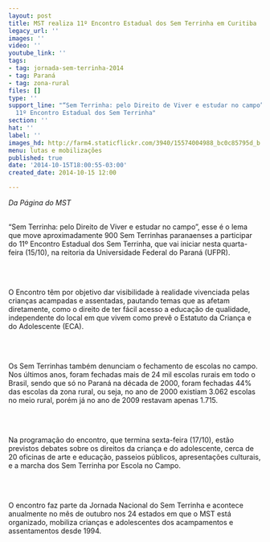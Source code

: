 ```yaml
---
layout: post
title: MST realiza 11º Encontro Estadual dos Sem Terrinha em Curitiba
legacy_url: ''
images: ''
video: ''
youtube_link: ''
tags:
- tag: jornada-sem-terrinha-2014
- tag: Paraná
- tag: zona-rural
files: []
type: ''
support_line: "“Sem Terrinha: pelo Direito de Viver e estudar no campo” é o tema  do
  11º Encontro Estadual dos Sem Terrinha"
section: ''
hat: ''
label: ''
images_hd: http://farm4.staticflickr.com/3940/15574004988_bc0c85795d_b.jpg
menu: lutas e mobilizações
published: true
date: '2014-10-15T18:00:55-03:00'
created_date: 2014-10-15 12:00

---
```

<p><em>Da P&aacute;gina do MST</em></p>

<p><br />
&ldquo;Sem Terrinha: pelo Direito de Viver e estudar no campo&rdquo;, esse &eacute; o lema que move aproximadamente 900 Sem Terrinhas paranaenses a participar do 11&ordm; Encontro Estadual dos Sem Terrinha, que vai iniciar nesta quarta-feira (15/10), na reitoria da Universidade Federal do Paran&aacute; (UFPR).&nbsp;</p>

<p>&nbsp;</p>

<p><br />
O Encontro t&ecirc;m por objetivo dar visibilidade &agrave; realidade vivenciada pelas crian&ccedil;as acampadas e assentadas, pautando temas que as afetam diretamente, como o direito de ter f&aacute;cil acesso a educa&ccedil;&atilde;o de qualidade, independente do local em que vivem como prev&ecirc; o Estatuto da Crian&ccedil;a e do Adolescente (ECA).</p>

<p>&nbsp;</p>

<p><br />
Os Sem Terrinhas tamb&eacute;m denunciam o fechamento de escolas no campo. Nos &uacute;ltimos anos, foram fechadas mais de 24 mil escolas rurais em todo o Brasil, sendo que s&oacute; no Paran&aacute; na d&eacute;cada de 2000, foram fechadas 44% das escolas da zona rural, ou seja, no ano de 2000 existiam 3.062 escolas no meio rural, por&eacute;m j&aacute; no ano de 2009 restavam apenas 1.715.</p>

<p>&nbsp;</p>

<p><br />
Na programa&ccedil;&atilde;o do encontro, que termina sexta-feira (17/10), est&atilde;o previstos debates sobre os direitos da crian&ccedil;a e do adolescente, cerca de 20 oficinas de arte e educa&ccedil;&atilde;o, passeios p&uacute;blicos, apresenta&ccedil;&otilde;es culturais, e a marcha dos Sem Terrinha por Escola no Campo.</p>

<p>&nbsp;</p>

<p><br />
O encontro faz parte da Jornada Nacional do Sem Terrinha e acontece anualmente no m&ecirc;s de outubro nos 24 estados em que o MST est&aacute; organizado, mobiliza crian&ccedil;as e adolescentes dos acampamentos e assentamentos desde 1994.</p>
